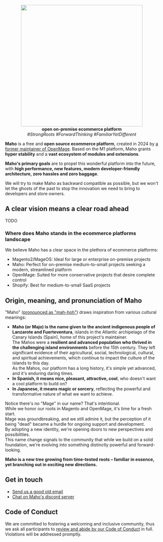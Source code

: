 <p align="center">
  <img src="https://mahocommerce.com/assets/maho-logo.svg" alt="" width=400 />
  <br>
  <strong>open on-premise ecommerce platform</strong><br>
  <i>#StrongRoots #ForwardThinking #FamiliarYetDifferent</i>
</p>

**Maho** is a free and **open source ecommerce platform**, created in 2024 by
[a former maintainer of OpenMage](https://fabrizioballiano.com).
Based on the M1 platform, Maho grants **hyper stability** and a **vast ecosystem of 
modules and extensions**.

**Maho's primary goals** are to propel this wonderful platform into the future, with **high performance,
new features, modern developer-friendly architecture, zero hassles and zero baggage**.

We will try to make Maho as backward compatible as possible, but we won't let the ghosts of the
past to stop the innovation we need to bring to developers and store owners.

## A clear vision means a clear road ahead

TODO

### Where does Maho stands in the ecommerce platforms landscape

We believe Maho has a clear space in the plethora of ecommerce platforms:
- Magento2/MageOS: Ideal for large or enterprise on-premise projects
- Maho: Perfect for on-premise medium-to-small projects seeking a modern, streamlined platform
- OpenMage: Suited for more conservative projects that desire complete control
- Shopify: Best for medium-to-small SaaS projects

## Origin, meaning, and pronunciation of Maho

"Maho" ([pronounced as "mah-hoh"](https://www.ingles.com/pronunciacion/majo)) draws inspiration from various
cultural meanings:

- **Maho (or Majo) is the name given to the ancient indigenous people of Lanzarote and Fuerteventura**,
  islands in the Atlantic archipelago of the Canary Islands (Spain), home of this project's maintainer.  
  The Mahos were a **resilient and advanced population who thrived in the challenging island environments**
  before the 15th century. They left significant evidence of their agricultural, social, technological,
  cultural, and spiritual achievements, which continue to impact the culture of the islands to this day.  
  As the Mahos, our platform has a long history, it's simple yet advanced, and it's enduring daring times.
- **In Spanish, it means nice, pleasant, attractive, cool**, who doesn't want a cool platform to build on?
- **In Japanese, it means magic or sorcery**, reflecting the powerful and transformative nature of what
  we want to achieve.

Notice there's no "Mage" in our name? That's intentional.  
While we honor our roots in Magento and OpenMage, it's time for a fresh start.  
Mage was groundbreaking, and we still admire it, but the perception of it being "dead"
became a hurdle for ongoing support and development.  
By adopting a new identity, we're opening doors to new perspectives and possibilities.  
This name change signals to the community that while we build on a solid foundation, we're evolving into something
distinctly powerful and forward-looking.

**Maho is a new tree growing from time-tested roots – familiar in essence, yet branching out in exciting
new directions.**

## Get in touch

- [Send us a good old email](mailto:info@mahocommerce.com)
- [Chat on Maho's discord server](https://discord.gg/dWgcVUFTrS)

## Code of Conduct

We are committed to fostering a welcoming and inclusive community, thus we ask all participants to [review and
abide by our Code of Conduct](https://github.com/MahoCommerce/maho?tab=coc-ov-file) in full.  
Violations will be addressed promptly.
